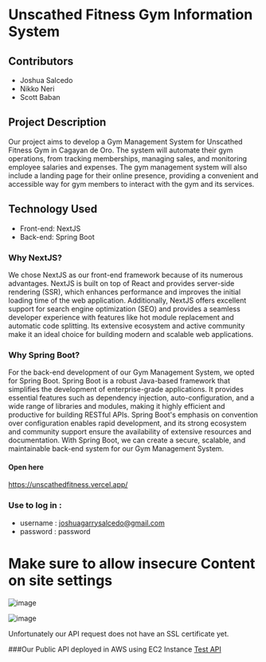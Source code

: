 # Unscathed Fitness Gym Information System
## Contributors
- Joshua Salcedo
- Nikko Neri
- Scott Baban

## Project Description
Our project aims to develop a Gym Management System for Unscathed Fitness Gym in Cagayan de Oro. The system will automate their gym operations, from tracking memberships, managing sales, and monitoring employee salaries and expenses. The gym management system will also include a landing page for their online presence, providing a convenient and accessible way for gym members to interact with the gym and its services.

## Technology Used
- Front-end: NextJS
- Back-end: Spring Boot

### Why NextJS?
We chose NextJS as our front-end framework because of its numerous advantages. NextJS is built on top of React and provides server-side rendering (SSR), which enhances performance and improves the initial loading time of the web application. Additionally, NextJS offers excellent support for search engine optimization (SEO) and provides a seamless developer experience with features like hot module replacement and automatic code splitting. Its extensive ecosystem and active community make it an ideal choice for building modern and scalable web applications.

### Why Spring Boot?
For the back-end development of our Gym Management System, we opted for Spring Boot. Spring Boot is a robust Java-based framework that simplifies the development of enterprise-grade applications. It provides essential features such as dependency injection, auto-configuration, and a wide range of libraries and modules, making it highly efficient and productive for building RESTful APIs. Spring Boot's emphasis on convention over configuration enables rapid development, and its strong ecosystem and community support ensure the availability of extensive resources and documentation. With Spring Boot, we can create a secure, scalable, and maintainable back-end system for our Gym Management System.


#### Open here
https://unscathedfitness.vercel.app/

### Use to log in :
- username : joshuagarrysalcedo@gmail.com
- password : password

# Make sure to allow insecure Content on site settings 
![image](https://github.com/2202-XU-CSCC22B/groupD/assets/129421068/2fc5ae59-07ee-41f5-9ca1-41cc29ac8ecc)

![image](https://github.com/2202-XU-CSCC22B/groupD/assets/129421068/bb27dd2e-8ab9-49f7-a315-dcf12445eae7)

Unfortunately our API request does not have an SSL certificate yet.

###Our Public API deployed in AWS using EC2 Instance
[Test API](http://ec2-54-253-215-31.ap-southeast-2.compute.amazonaws.com:8080/api/v1/member/test)



